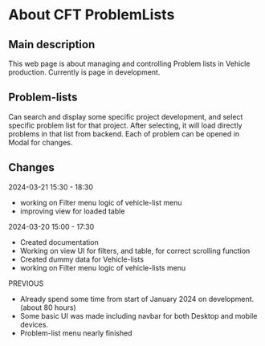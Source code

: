 # About CFT ProblemLists

<!--Writerside adds this topic when you create a new documentation project.
You can use it as a sandbox to play with Writerside features, and remove it from the TOC when you don't need it anymore.-->

## Main description
This web page is about managing and controlling Problem lists in Vehicle production.
Currently is page in development.

## Problem-lists
Can search and display some specific project development, and select specific problem list for that project.
After selecting, it will load directly problems in that list from backend.
Each of problem can be opened in Modal for changes.



## Changes

2024-03-21 15:30 - 18:30
- working on Filter menu logic of vehicle-list menu
- improving view for loaded table


2024-03-20 15:00 - 17:30
- Created documentation
- Working on view UI for filters, and table, for correct scrolling function
- Created dummy data for Vehicle-lists
- working on Filter menu logic of vehicle-lists menu


PREVIOUS
- Already spend some time from start of January 2024 on development. (about 80 hours)
- Some basic UI was made including navbar for both Desktop and mobile devices.
- Problem-list menu nearly finished


